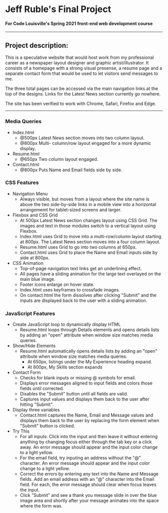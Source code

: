 

# Jeff Ruble's Final Project
#### For Code Louisville's Spring 2021 front-end web development course

---

## Project description: 
This is a speculative website that would host work from my professional career as a newspaper layout designer and graphic artist/illustrator. It consists of a homepage with a strong visual presense, a resume page and a separate contact form that would be used to let visitors send messages to me. 

The three total pages can be accessed via the main navigation links at the top of the designs. Links for the Latest News section currently go nowhere.

The site has been verified to work with Chrome, Safari, Firefox and Edge.

---

### Media Queries
- Index.html
    - @500px Latest News section moves into two column layout.
    - @800px Multi- column/row layout engaged for a more dynamic display.
- Resume.html
    - @650px Two column layout engaged.
- Contact.html
    - @800px Puts Name and Email fields side by side.

### CSS Features
- Navigation Menu
    - Always visible, but moves from a layout where the site name is above the two side-by-side links in a mobile view into a horizontal arrangememt for tablet-sized screens and larger.
- Flexbox and CSS Grid
    - At 500px Latest News section changes layout using CSS Grid. The images and text in those modules switch to a vertical layout using Flexbox.
    - Index.html uses Grid to move into a multi-row/column layout starting at 800px. The Latest News section moves into a four column layout.
    - Resume.html uses Grid to go into two columns at 650px.
    - Contact.html uses Grid to place the Name and Email inputs side by side at 800px.
- CSS Animation
    - Top-of-page navigation text links get an underlining effect.
    - All pages have a sliding animation for the large text overlayed on the main blue image.
    - Footer icons enlarge on hover state.
    - Index.html uses keyframes to crossfade images.
    - On contact.html the form dissolves after clicking "Submit" and the inputs are displayed back to the user with a sliding animation.

### JavaScript Features
- Create JavaScript loop to dynamically display HTML
    - Resume.html loops through Details elements and opens details lists by adding an "open" attribute when window size matches media queries.
- Show/Hide Elements
    - Resume.html automatically opens details lists by adding an "open" attribute when window size matches media queries.
        - At 650px, listings under the My Experience heading expand.
        - At 800px, My Skills section expands
- Contact Form
    - Checks for blank inputs or missing @ symbols for email.
    - Displays error messages aligned to input fields and colors those fields until corrected.
    - Disables the "Submit" button until all fields are valid.
    - Captures input values and displays them back to the user after hitting "Submit".
- Display three variables
    - Contact.html captures the Name, Email and Message values and displays them back to the user by replacing the form element when "Submit" button is clicked.
- Try This
    - For all inputs: Click into the input and then leave it without entering anything by changing focus either through the tab key or a click away. An error message should appear and the input color change to a light yellow. 
    - For the email field, try inputing an address without the "@" character. An error message should appear and the input color change to a light yellow. 
    - Correct the errors by entering any text into the Name and Message fields. Add an email address with an "@" character into the Email field. For each, the error message should clear when focus leaves the input.
    - Click "Submit" and see a thank you message slide in over the blue image area and shortly after your message animates into the space where the form was.
